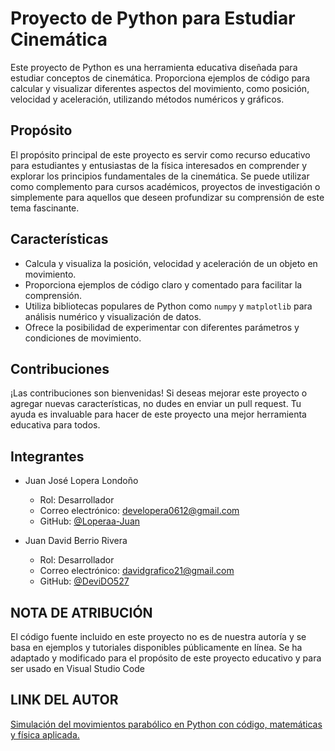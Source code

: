 # Proyecto de Python para Estudiar Cinemática

Este proyecto de Python es una herramienta educativa diseñada para estudiar conceptos de cinemática. Proporciona ejemplos de código para calcular y visualizar diferentes aspectos del movimiento, como posición, velocidad y aceleración, utilizando métodos numéricos y gráficos.

## Propósito

El propósito principal de este proyecto es servir como recurso educativo para estudiantes y entusiastas de la física interesados en comprender y explorar los principios fundamentales de la cinemática. Se puede utilizar como complemento para cursos académicos, proyectos de investigación o simplemente para aquellos que deseen profundizar su comprensión de este tema fascinante.

## Características

- Calcula y visualiza la posición, velocidad y aceleración de un objeto en movimiento.
- Proporciona ejemplos de código claro y comentado para facilitar la comprensión.
- Utiliza bibliotecas populares de Python como `numpy` y `matplotlib` para análisis numérico y visualización de datos.
- Ofrece la posibilidad de experimentar con diferentes parámetros y condiciones de movimiento.



## Contribuciones

¡Las contribuciones son bienvenidas! Si deseas mejorar este proyecto o agregar nuevas características, no dudes en enviar un pull request. Tu ayuda es invaluable para hacer de este proyecto una mejor herramienta educativa para todos.


## Integrantes

- Juan José Lopera Londoño
  - Rol: Desarrollador
  - Correo electrónico: developera0612@gmail.com
  - GitHub: [@Loperaa-Juan](https://github.com/Loperaa-Juan)

- Juan David Berrio Rivera
  - Rol: Desarrollador
  - Correo electrónico: davidgrafico21@gmail.com
  - GitHub: [@DeviDO527](https://github.com/DeviDO527)

## NOTA DE ATRIBUCIÓN

El código fuente incluido en este proyecto no es de nuestra autoría y se basa en ejemplos y tutoriales disponibles públicamente en línea. Se ha adaptado y modificado para el propósito de este proyecto educativo y para ser usado en Visual Studio Code

## LINK DEL AUTOR

[Simulación del movimientos parabólico en Python con código, matemáticas y física aplicada.](https://www.youtube.com/watch?v=v0IKt9lm0zE)
